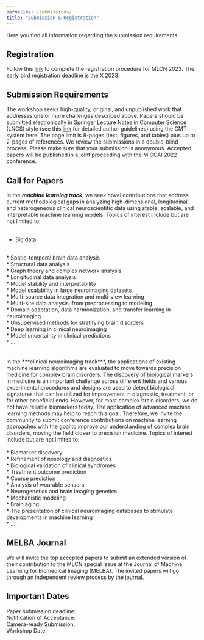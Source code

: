 ```yaml
---
permalink: /submissions/
title: "Submission & Registration"
---
```


Here you find all information regarding the submission requirements.


## Registration

Follow this [link]() to complete the registration procedure for MLCN 2023. The early bird registration deadline is the X 2023. 

## Submission Requirements

The workshop seeks high-quality, original, and unpublished work that addresses one or more challenges described above. Papers should be submitted electronically in Springer Lecture Notes in Computer Science (LNCS) style (see this [link]() for detailed author guidelines) using the CMT system here. The page limit is 8-pages (text, figures, and tables) plus up to 2-pages of references. We review the submissions in a double-blind process. Please make sure that your submission is anonymous. Accepted papers will be published in a joint proceeding with the MICCAI 2022 conference.

## Call for Papers 
In the ***machine learning track***, we seek novel contributions that address current methodological gaps in analyzing high-dimensional, longitudinal, and heterogeneous clinical neuroscientific data using stable, scalable, and interpretable machine learning models. Topics of interest include but are not limited to:
<br>
<br>
* Big data
<br>
* Spatio-temporal brain data analysis
<br>
* Structural data analysis
<br>
* Graph theory and complex network analysis
<br>
* Longitudinal data analysis
<br>
* Model stability and interpretability
<br>
* Model scalability in large neuroimaging datasets
<br>
* Multi-source data integration and multi-view learning
<br>
* Multi-site data analysis, from preprocessing to modeling
<br>
* Domain adaptation, data harmonization, and transfer learning in neuroimaging
<br>
* Unsupervised methods for stratifying brain disorders
<br>
* Deep learning in clinical neuroimaging
<br>
* Model uncertainty in clinical predictions
<br>
* …
<br>
<br>
<br>
In the ***clinical neuroimaging track***, the applications of existing machine learning algorithms are evaluated to move towards precision medicine for complex brain disorders. The discovery of biological markers in medicine is an important challenge across different fields and various experimental procedures and designs are used to detect biological signatures that can be utilized for improvement in diagnostic, treatment, or for other beneficial ends. However, for most complex brain disorders, we do not have reliable biomarkers today. The application of advanced machine learning methods may help to reach this goal. Therefore, we invite the community to submit conference contributions on machine learning approaches with the goal to improve our understanding of complex brain disorders, moving the field closer to precision medicine. Topics of interest include but are not limited to:
<br>
<br>
* Biomarker discovery 
<br>
* Refinement of nosology and diagnostics 
<br>
* Biological validation of clinical syndromes 
<br>
* Treatment outcome prediction 
<br>
* Course prediction 
<br>
* Analysis of wearable sensors
<br>
* Neurogenetics and brain imaging genetics
<br>
* Mechanistic modeling
<br>
* Brain aging
<br>
* The presentation of clinical neuroimaging databases to stimulate developments in machine learning
<br>
* …
<br>

## MELBA Journal 
We will invite the top accepted papers to submit an extended version of their contribution to the MLCN special issue at the Journal of Machine Learning for Biomedical Imaging (MELBA). The invited papers will go through an independent review process by the journal.

## Important Dates

Paper submission deadline:
<br>
Notification of Acceptance:
<br>
Camera-ready Submission: 
<br>
Workshop Date: 
<br>
